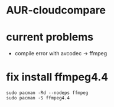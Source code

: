 # AUR-cloudcompare

# current problems
- compile error with avcodec -> ffmpeg

# fix install ffmpeg4.4
```
sudo pacman -Rd --nodeps ffmpeg
sudo pacman -S ffmpeg4.4
```
